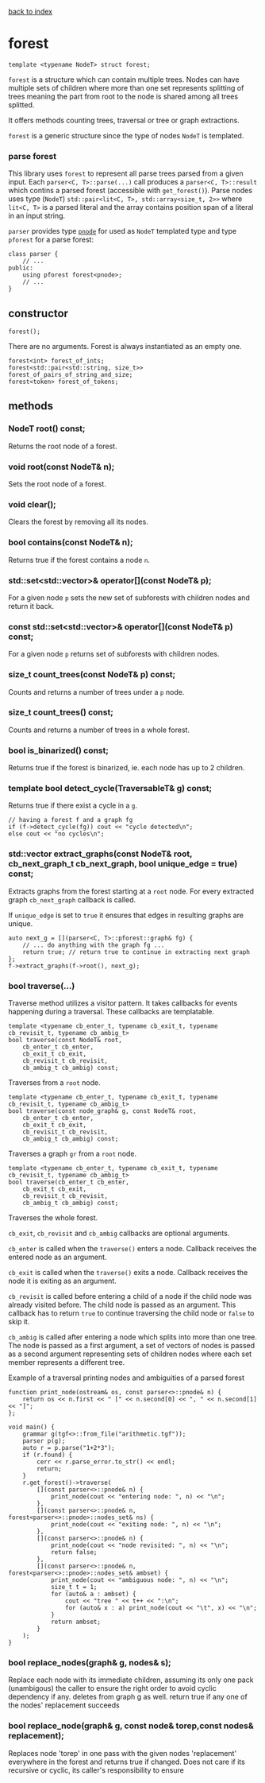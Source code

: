 [back to index](../README.md#classes-and-structs)

# forest

```
template <typename NodeT> struct forest;
```

`forest` is a structure which can contain multiple trees. Nodes can have multiple sets of children where more than one set represents splitting of trees meaning the part from root to the node is shared among all trees splitted.

It offers methods counting trees, traversal or tree or graph extractions.

`forest` is a generic structure since the type of nodes `NodeT` is templated.

### parse forest

This library uses `forest` to represent all parse trees parsed from a given input. Each `parser<C, T>::parse(...)` call produces a `parser<C, T>::result` which contins a parsed forest (accessible with `get_forest()`). Parse nodes uses type (`NodeT`) `std::pair<lit<C, T>, std::array<size_t, 2>>` where `lit<C, T>` is a parsed literal and the array contains position span of a literal in an input string.

`parser` provides type [`pnode`](parser_pnode.md) for used as `NodeT` templated type and type `pforest` for a parse forest:

```
class parser {
	// ...
public:
	using pforest forest<pnode>;
	// ...
}
```

## constructor

```
forest();
```
There are no arguments. Forest is always instantiated as an empty one.

```
forest<int> forest_of_ints;
forest<std::pair<std::string, size_t>> forest_of_pairs_of_string_and_size;
forest<token> forest_of_tokens;
```


## methods

### NodeT root() const;

Returns the root node of a forest.

### void root(const NodeT& n);

Sets the root node of a forest.

### void clear();

Clears the forest by removing all its nodes.

### bool contains(const NodeT& n);

Returns true if the forest contains a node `n`.

### std::set<std::vector<NodeT>>& operator[](const NodeT& p);

For a given node `p` sets the new set of subforests with children nodes and return it back.


### const std::set<std::vector<NodeT>>& operator[](const NodeT& p) const;

For a given node `p` returns set of subforests with children nodes.


### size_t count_trees(const NodeT& p) const;

Counts and returns a number of trees under a `p` node.


### size_t count_trees() const;

Counts and returns a number of trees in a whole forest.


### bool is_binarized() const;

Returns true if the forest is binarized, ie. each node has up to 2 children.


### template<typename TraversableT> bool detect_cycle(TraversableT& g) const;

Returns true if there exist a cycle in a `g`.

```
// having a forest f and a graph fg
if (f->detect_cycle(fg)) cout << "cycle detected\n";
else cout << "no cycles\n";
```


### std::vector<graph> extract_graphs(const NodeT& root, cb_next_graph_t cb_next_graph, bool unique_edge = true) const;

Extracts graphs from the forest starting at a `root` node. For every extracted graph `cb_next_graph` callback is called.

If `unique_edge` is set to `true` it ensures that edges in resulting graphs are unique.

```
auto next_g = [](parser<C, T>::pforest::graph& fg) {
	// ... do anything with the graph fg ...
	return true; // return true to continue in extracting next graph
};
f->extract_graphs(f->root(), next_g);
```


### bool traverse(...)

Traverse method utilizes a visitor pattern. It takes callbacks for events happening during a traversal. These callbacks are templatable.

```
template <typename cb_enter_t, typename cb_exit_t, typename cb_revisit_t, typename cb_ambig_t>
bool traverse(const NodeT& root,
	cb_enter_t cb_enter,
	cb_exit_t cb_exit,
	cb_revisit_t cb_revisit,
	cb_ambig_t cb_ambig) const;
```
Traverses from a `root` node.

```
template <typename cb_enter_t, typename cb_exit_t, typename cb_revisit_t, typename cb_ambig_t>
bool traverse(const node_graph& g, const NodeT& root,
	cb_enter_t cb_enter,
	cb_exit_t cb_exit,
	cb_revisit_t cb_revisit,
	cb_ambig_t cb_ambig) const;
```
Traverses a graph `gr` from a `root` node.

```
template <typename cb_enter_t, typename cb_exit_t, typename cb_revisit_t, typename cb_ambig_t>
bool traverse(cb_enter_t cb_enter,
	cb_exit_t cb_exit,
	cb_revisit_t cb_revisit,
	cb_ambig_t cb_ambig) const;
```
Traverses the whole forest.

`cb_exit`, `cb_revisit` and `cb_ambig` callbacks are optional arguments.

`cb_enter` is called when the `traverse()` enters a node. Callback receives the entered node as an argument.

`cb_exit` is called when the `traverse()` exits a node. Callback receives the node it is exiting as an argument.

`cb_revisit` is called before entering a child of a node if the child node was already visited before. The child node is passed as an argument. This callback has to return `true` to continue traversing the child node or `false` to skip it.

`cb_ambig` is called after entering a node which splits into more than one tree. The node is passed as a first argument, a set of vectors of nodes is passed as a second argument representing sets of children nodes where each set member represents a different tree.

Example of a traversal printing nodes and ambiguities of a parsed forest
```
function print_node(ostream& os, const parser<>::pnode& n) {
	return os << n.first << " [" << n.second[0] << ", " << n.second[1] << "]";
};

void main() {
	grammar g(tgf<>::from_file("arithmetic.tgf"));
	parser p(g);
	auto r = p.parse("1+2*3");
	if (r.found) {
		cerr << r.parse_error.to_str() << endl;
		return;
	}
	r.get_forest()->traverse(
		[](const parser<>::pnode& n) {
			print_node(cout << "entering node: ", n) << "\n";
		},
		[](const parser<>::pnode& n, forest<parser<>::pnode>::nodes_set& ns) {
			print_node(cout << "exiting node: ", n) << "\n";
		},
		[](const parser<>::pnode& n) {
			print_node(cout << "node revisited: ", n) << "\n";
			return false;
		},
		[](const parser<>::pnode& n, forest<parser<>::pnode>::nodes_set& ambset) {
			print_node(cout << "ambiguous node: ", n) << "\n";
			size_t t = 1;
			for (auto& a : ambset) {
				cout << "tree " << t++ << ":\n";
				for (auto& x : a) print_node(cout << "\t", x) << "\n";
			}
			return ambset;
		}
	);
}
```


### bool replace_nodes(graph& g, nodes& s);

Replace each node with its immediate children, assuming its only one pack (unambigous) the caller to ensure the right order to avoid cyclic dependency if any. deletes from graph g as well. return true if any one of the nodes' replacement succeeds


### bool replace_node(graph& g, const node& torep,const nodes& replacement);

Replaces node 'torep' in one pass with the given nodes 'replacement' everywhere in the forest and returns true if changed. Does not care if its recursive or cyclic, its caller's responsibility to ensure

